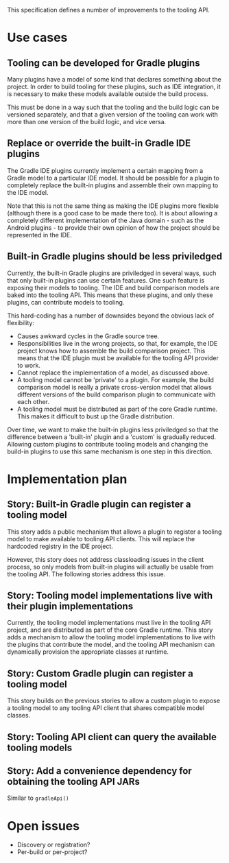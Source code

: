 
This specification defines a number of improvements to the tooling API.

# Use cases

## Tooling can be developed for Gradle plugins

Many plugins have a model of some kind that declares something about the project. In order to build tooling for these
plugins, such as IDE integration, it is necessary to make these models available outside the build process.

This must be done in a way such that the tooling and the build logic can be versioned separately, and that a given
version of the tooling can work with more than one version of the build logic, and vice versa.

## Replace or override the built-in Gradle IDE plugins

The Gradle IDE plugins currently implement a certain mapping from a Gradle model to a particular IDE model. It should be
possible for a plugin to completely replace the built-in plugins and assemble their own mapping to the IDE model.

Note that this is not the same thing as making the IDE plugins more flexible (although there is a good case to be made there
too). It is about allowing a completely different implementation of the Java domain - such as the Android plugins - to provide
their own opinion of how the project should be represented in the IDE.

## Built-in Gradle plugins should be less priviledged

Currently, the built-in Gradle plugins are priviledged in several ways, such that only built-in plugins can use
certain features. One such feature is exposing their models to tooling. The IDE and build comparison models
are baked into the tooling API. This means that these plugins, and only these plugins, can contribute models to tooling.

This hard-coding has a number of downsides beyond the obvious lack of flexibility:

* Causes awkward cycles in the Gradle source tree.
* Responsibilities live in the wrong projects, so that, for example, the IDE project knows how to assemble the
  build comparison project. This means that the IDE plugin must be available for the tooling API provider to work.
* Cannot replace the implementation of a model, as discussed above.
* A tooling model cannot be 'private' to a plugin. For example, the build comparison model is really a private cross-version
  model that allows different versions of the build comparison plugin to communicate with each other.
* A tooling model must be distributed as part of the core Gradle runtime. This makes it difficult to bust up the
  Gradle distribution.

Over time, we want to make the built-in plugins less priviledged so that the difference between a 'built-in' plugin and
a 'custom' is gradually reduced. Allowing custom plugins to contribute tooling models and changing the build-in plugins
to use this same mechanism is one step in this direction.

# Implementation plan

## Story: Built-in Gradle plugin can register a tooling model

This story adds a public mechanism that allows a plugin to register a tooling model to make available to tooling API
clients. This will replace the hardcoded registry in the IDE project.

However, this story does not address classloading issues in the client process, so only models from built-in plugins
will actually be usable from the tooling API. The following stories address this issue.

## Story: Tooling model implementations live with their plugin implementations

Currently, the tooling model implementations must live in the tooling API project, and are distributed as part of the
core Gradle runtime. This story adds a mechanism to allow the tooling model implementations to live with the plugins
that contribute the model, and the tooling API mechanism can dynamically provision the appropriate classes at runtime.

## Story: Custom Gradle plugin can register a tooling model

This story builds on the previous stories to allow a custom plugin to expose a tooling model to any tooling API client
that shares compatible model classes.

## Story: Tooling API client can query the available tooling models

## Story: Add a convenience dependency for obtaining the tooling API JARs

Similar to `gradleApi()`

# Open issues

* Discovery or registration?
* Per-build or per-project?
